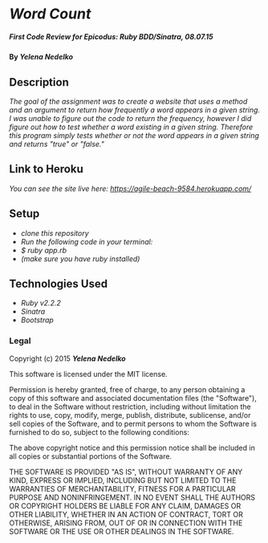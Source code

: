 # _Word Count_

##### _First Code Review for Epicodus: Ruby BDD/Sinatra, 08.07.15_

#### By _**Yelena Nedelko**_

## Description

_The goal of the assignment was to create a website that uses a method and an argument to return how frequently a word appears in a given string. I was unable to figure out the code to return the frequency, however I did figure out how to test whether a word existing in a given string. Therefore this program simply tests whether or not the word appears in a given string and returns "true" or "false."_

## Link to Heroku

_You can see the site live here: https://agile-beach-9584.herokuapp.com/_

## Setup

* _clone this repository_
* _Run the following code in your terminal:_
* _$ ruby app.rb_
* _(make sure you have ruby installed)_

## Technologies Used

* _Ruby v2.2.2_
* _Sinatra_
* _Bootstrap_

### Legal

Copyright (c) 2015 **_Yelena Nedelko_**

This software is licensed under the MIT license.

Permission is hereby granted, free of charge, to any person obtaining a copy
of this software and associated documentation files (the "Software"), to deal
in the Software without restriction, including without limitation the rights
to use, copy, modify, merge, publish, distribute, sublicense, and/or sell
copies of the Software, and to permit persons to whom the Software is
furnished to do so, subject to the following conditions:

The above copyright notice and this permission notice shall be included in
all copies or substantial portions of the Software.

THE SOFTWARE IS PROVIDED "AS IS", WITHOUT WARRANTY OF ANY KIND, EXPRESS OR
IMPLIED, INCLUDING BUT NOT LIMITED TO THE WARRANTIES OF MERCHANTABILITY,
FITNESS FOR A PARTICULAR PURPOSE AND NONINFRINGEMENT. IN NO EVENT SHALL THE
AUTHORS OR COPYRIGHT HOLDERS BE LIABLE FOR ANY CLAIM, DAMAGES OR OTHER
LIABILITY, WHETHER IN AN ACTION OF CONTRACT, TORT OR OTHERWISE, ARISING FROM,
OUT OF OR IN CONNECTION WITH THE SOFTWARE OR THE USE OR OTHER DEALINGS IN
THE SOFTWARE.

